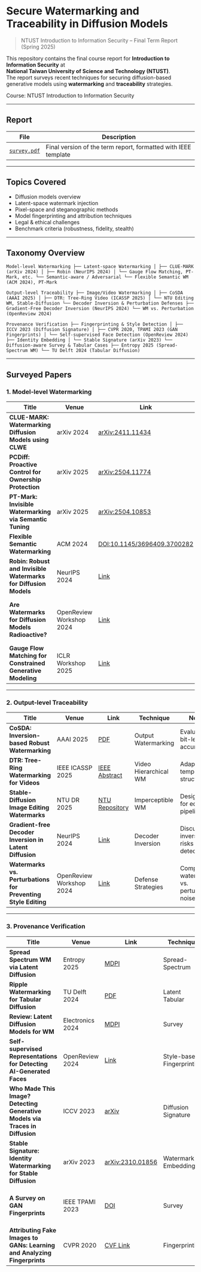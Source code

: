 # Secure Watermarking and Traceability in Diffusion Models
> NTUST Introduction to Information Security – Final Term Report (Spring 2025)

This repository contains the final course report for **Introduction to Information Security** at  
**National Taiwan University of Science and Technology (NTUST)**.  
The report surveys recent techniques for securing diffusion-based generative models using **watermarking** and **traceability** strategies.

Course: NTUST Introduction to Information Security

---

## Report

| File | Description |
|------|-------------|
| [`survey.pdf`](./survey.pdf) | Final version of the term report, formatted with IEEE template |
  
---

## Topics Covered

- Diffusion models overview 
- Latent-space watermark injection
- Pixel-space and steganographic methods
- Model fingerprinting and attribution techniques
- Legal & ethical challenges
- Benchmark criteria (robustness, fidelity, stealth)

---

## Taxonomy Overview
```
Model-level Watermarking ├── Latent-space Watermarking │ ├── CLUE-MARK (arXiv 2024) │ ├── Robin (NeurIPS 2024) │ └── Gauge Flow Matching, PT-Mark, etc. └── Semantic-aware / Adversarial └── Flexible Semantic WM (ACM 2024), PT-Mark

Output-level Traceability ├── Image/Video Watermarking │ ├── CoSDA (AAAI 2025) │ ├── DTR: Tree-Ring Video (ICASSP 2025) │ └── NTU Editing WM, Stable-Diffusion └── Decoder Inversion & Perturbation Defenses ├── Gradient-Free Decoder Inversion (NeurIPS 2024) └── WM vs. Perturbation (OpenReview 2024)

Provenance Verification ├── Fingerprinting & Style Detection │ ├── ICCV 2023 (Diffusion Signature) │ ├── CVPR 2020, TPAMI 2023 (GAN Fingerprints) │ └── Self-supervised Face Detection (OpenReview 2024) ├── Identity Embedding │ └── Stable Signature (arXiv 2023) └── Diffusion-aware Survey & Tabular Cases ├── Entropy 2025 (Spread-Spectrum WM) └── TU Delft 2024 (Tabular Diffusion)
```

---

## Surveyed Papers

### 1. Model-level Watermarking
| Title | Venue | Link | Technique | Notes |
|-------|-------|------|-----------|-------|
| **CLUE-MARK: Watermarking Diffusion Models using CLWE** | arXiv 2024 | [arXiv:2411.11434](https://arxiv.org/abs/2411.11434) | Latent Watermarking | Multi-key support, no model modification |
| **PCDiff: Proactive Control for Ownership Protection** | arXiv 2025 | [arXiv:2504.11774](https://arxiv.org/abs/2504.11774) | Ownership + Traceability | Proactive access control framework |
| **PT-Mark: Invisible Watermarking via Semantic Tuning** | arXiv 2025 | [arXiv:2504.10853](https://arxiv.org/abs/2504.10853) | Semantic-aware Tuning | Preserves watermark through denoising |
| **Flexible Semantic Watermarking** | ACM 2024 | [DOI:10.1145/3696409.3700282](https://dl.acm.org/doi/abs/10.1145/3696409.3700282) | Diffusion Sampling | Robust to semantic editing |
| **Robin: Robust and Invisible Watermarks for Diffusion Models** | NeurIPS 2024 | [Link](https://proceedings.neurips.cc/paper_files/paper/2024/file/073c8584ef86bee26fe9d639ec648e28-Paper-Conference.pdf) | Adversarial Watermarking | Embeds adversarially-optimized imperceptible watermarks |
| **Are Watermarks for Diffusion Models Radioactive?** | OpenReview Workshop 2024 | [Link](https://openreview.net/forum?id=gtXbVRMwQh) | Watermark Training | Evaluates persistent effects of training on watermarked data |
| **Gauge Flow Matching for Constrained Generative Modeling** | ICLR Workshop 2025 | [Link](https://openreview.net/pdf?id=QyIlskgko9) | Constrained Diffusion | Enables watermark-aware constrained generation |

---

### 2. Output-level Traceability
| Title | Venue | Link | Technique | Notes |
|-------|-------|------|-----------|-------|
| **CoSDA: Inversion-based Robust Watermarking** | AAAI 2025 | [PDF](https://ojs.aaai.org/index.php/AAAI/article/view/32295) | Output Watermarking | Evaluates bit-level accuracy |
| **DTR: Tree-Ring Watermarking for Videos** | IEEE ICASSP 2025 | [IEEE Abstract](https://ieeexplore.ieee.org/abstract/document/10888152) | Video Hierarchical WM | Adapts to temporal structure |
| **Stable-Diffusion Image Editing Watermarks** | NTU DR 2025 | [NTU Repository](https://dr.ntu.edu.sg/handle/10356/182920) | Imperceptible WM | Designed for editing pipelines |
| **Gradient-free Decoder Inversion in Latent Diffusion** | NeurIPS 2024 | [Link](https://proceedings.neurips.cc/paper_files/paper/2024/file/970f59b22f4c72aec75174aae63c7459-Paper-Conference.pdf) | Decoder Inversion | Discusses inversion risks & detection |
| **Watermarks vs. Perturbations for Preventing Style Editing** | OpenReview Workshop 2024 | [Link](https://openreview.net/forum?id=mRCXybDMF6) | Defense Strategies | Compares watermark vs. perturbation noise |

---

### 3. Provenance Verification
| Title | Venue | Link | Technique | Notes |
|-------|-------|------|-----------|-------|
| **Spread Spectrum WM via Latent Diffusion** | Entropy 2025 | [MDPI](https://www.mdpi.com/1099-4300/27/4/428) | Spread-Spectrum | Coupled with diffusion noise |
| **Ripple Watermarking for Tabular Diffusion** | TU Delft 2024 | [PDF](https://repository.tudelft.nl/file/File_5998cfdf-a2d2-42d3-a9e5-906ca767ce1c) | Latent Tabular | Focused on tabular generative models |
| **Review: Latent Diffusion Models for WM** | Electronics 2024 | [MDPI](https://www.mdpi.com/2079-9292/14/1/25) | Survey | Summary of latent WM strategies |
| **Self-supervised Representations for Detecting AI-Generated Faces** | OpenReview 2024 | [Link](https://openreview.net/forum?id=yXKnzFxNWK) | Style-based Fingerprinting | Indirect traceability via face embeddings |
| **Who Made This Image? Detecting Generative Models via Traces in Diffusion** | ICCV 2023 | [arXiv](https://arxiv.org/abs/2303.09527) | Diffusion Signature | Detects model-specific trace in diffusion outputs |
| **Stable Signature: Identity Watermarking for Stable Diffusion** | arXiv 2023 | [arXiv:2310.01856](https://arxiv.org/abs/2310.01856) | Watermark Embedding | Embeds signer identity into Stable Diffusion |
| **A Survey on GAN Fingerprints** | IEEE TPAMI 2023 | [DOI](https://ieeexplore.ieee.org/document/10132442) | Survey | Covers fingerprinting methods for generative models |
| **Attributing Fake Images to GANs: Learning and Analyzing Fingerprints** | CVPR 2020 | [CVF Link](https://openaccess.thecvf.com/content_CVPR_2020/html/Yu_Attributing_Fake_Images_to_GANs_Learning_and_Analyzing_Fingerprints_CVPR_2020_paper.html) | Fingerprinting | Classic CVPR GAN fingerprinting work |


